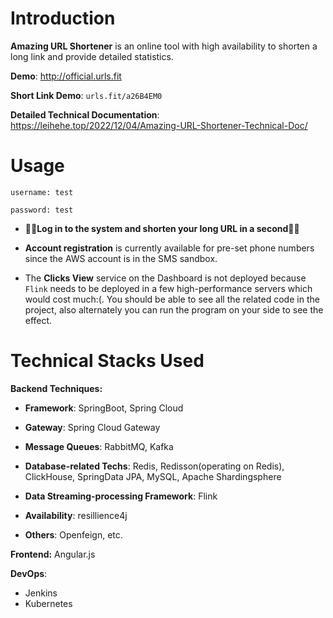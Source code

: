 # Introduction

**Amazing URL Shortener** is an online tool with high availability to shorten a long link and provide detailed statistics.

**Demo**: http://official.urls.fit

**Short Link Demo**: `urls.fit/a26B4EM0`

**Detailed Technical Documentation**: https://leihehe.top/2022/12/04/Amazing-URL-Shortener-Technical-Doc/

# Usage

`username: test`

`password: test`

- 🌟🌟**Log in to the system and shorten your long URL in a second**🌟🌟
- **Account registration** is currently available for pre-set phone numbers since the AWS account is in the SMS sandbox. 

- The **Clicks View** service on the Dashboard is not deployed because `Flink` needs to be deployed in a few high-performance servers which would cost much:(. You should be able to see all the related code in the project, also alternately you can run the program on your side to see the effect.

# Technical Stacks Used

**Backend Techniques:** 

- **Framework**: SpringBoot, Spring Cloud
- **Gateway**: Spring Cloud Gateway
- **Message Queues**: RabbitMQ, Kafka
- **Database-related Techs**: Redis, Redisson(operating on Redis), ClickHouse, SpringData JPA, MySQL,  Apache Shardingsphere
- **Data Streaming-processing Framework**: Flink

- **Availability**: resillience4j
- **Others**: Openfeign, etc.

**Frontend:** Angular.js

**DevOps**:

- Jenkins
- Kubernetes